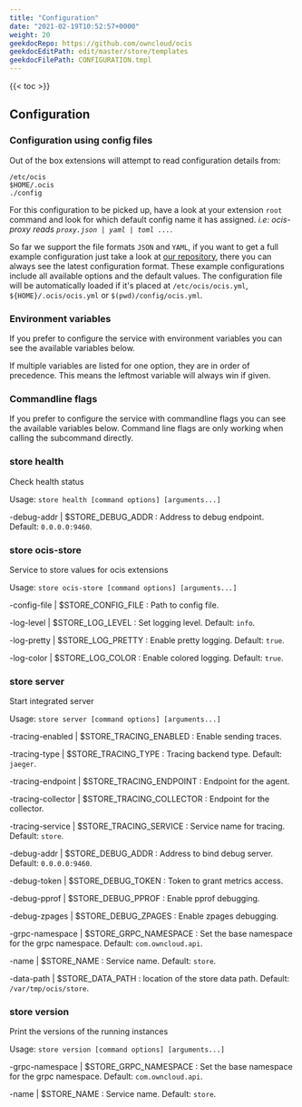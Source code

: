 ```yaml
---
title: "Configuration"
date: "2021-02-19T10:52:57+0000"
weight: 20
geekdocRepo: https://github.com/owncloud/ocis
geekdocEditPath: edit/master/store/templates
geekdocFilePath: CONFIGURATION.tmpl
---
```


{{< toc >}}

## Configuration

### Configuration using config files

Out of the box extensions will attempt to read configuration details from:

```console
/etc/ocis
$HOME/.ocis
./config
```

For this configuration to be picked up, have a look at your extension `root` command and look for which default config name it has assigned. *i.e: ocis-proxy reads `proxy.json | yaml | toml ...`*.

So far we support the file formats `JSON` and `YAML`, if you want to get a full example configuration just take a look at [our repository](https://github.com/owncloud/ocis/tree/master/store/config), there you can always see the latest configuration format. These example configurations include all available options and the default values. The configuration file will be automatically loaded if it's placed at `/etc/ocis/ocis.yml`, `${HOME}/.ocis/ocis.yml` or `$(pwd)/config/ocis.yml`.

### Environment variables

If you prefer to configure the service with environment variables you can see the available variables below.

If multiple variables are listed for one option, they are in order of precedence. This means the leftmost variable will always win if given.

### Commandline flags

If you prefer to configure the service with commandline flags you can see the available variables below. Command line flags are only working when calling the subcommand directly.

### store health

Check health status

Usage: `store health [command options] [arguments...]`

-debug-addr |  $STORE_DEBUG_ADDR
: Address to debug endpoint. Default: `0.0.0.0:9460`.

### store ocis-store

Service to store values for ocis extensions

Usage: `store ocis-store [command options] [arguments...]`

-config-file |  $STORE_CONFIG_FILE
: Path to config file.

-log-level |  $STORE_LOG_LEVEL
: Set logging level. Default: `info`.

-log-pretty |  $STORE_LOG_PRETTY
: Enable pretty logging. Default: `true`.

-log-color |  $STORE_LOG_COLOR
: Enable colored logging. Default: `true`.

### store server

Start integrated server

Usage: `store server [command options] [arguments...]`

-tracing-enabled |  $STORE_TRACING_ENABLED
: Enable sending traces.

-tracing-type |  $STORE_TRACING_TYPE
: Tracing backend type. Default: `jaeger`.

-tracing-endpoint |  $STORE_TRACING_ENDPOINT
: Endpoint for the agent.

-tracing-collector |  $STORE_TRACING_COLLECTOR
: Endpoint for the collector.

-tracing-service |  $STORE_TRACING_SERVICE
: Service name for tracing. Default: `store`.

-debug-addr |  $STORE_DEBUG_ADDR
: Address to bind debug server. Default: `0.0.0.0:9460`.

-debug-token |  $STORE_DEBUG_TOKEN
: Token to grant metrics access.

-debug-pprof |  $STORE_DEBUG_PPROF
: Enable pprof debugging.

-debug-zpages |  $STORE_DEBUG_ZPAGES
: Enable zpages debugging.

-grpc-namespace |  $STORE_GRPC_NAMESPACE
: Set the base namespace for the grpc namespace. Default: `com.owncloud.api`.

-name |  $STORE_NAME
: Service name. Default: `store`.

-data-path |  $STORE_DATA_PATH
: location of the store data path. Default: `/var/tmp/ocis/store`.

### store version

Print the versions of the running instances

Usage: `store version [command options] [arguments...]`

-grpc-namespace |  $STORE_GRPC_NAMESPACE
: Set the base namespace for the grpc namespace. Default: `com.owncloud.api`.

-name |  $STORE_NAME
: Service name. Default: `store`.


